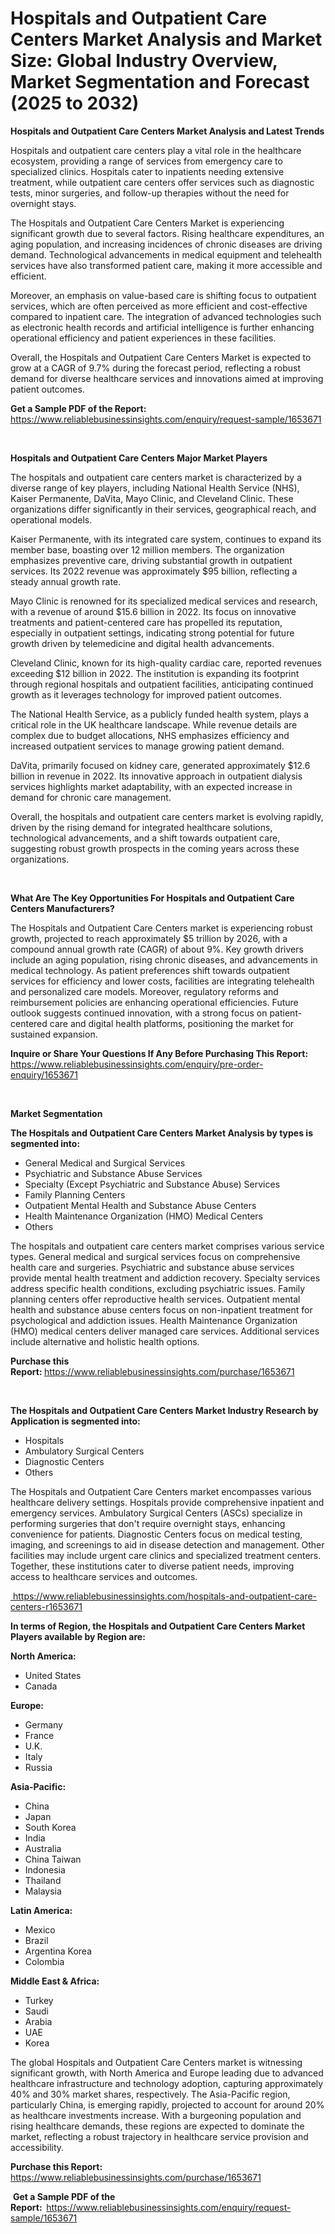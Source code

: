 <p><h1>Hospitals and Outpatient Care Centers Market Analysis and Market Size: Global Industry Overview, Market Segmentation and Forecast (2025 to 2032)</h1></p><p><strong>Hospitals and Outpatient Care Centers Market Analysis and Latest Trends</strong></p>
<p><p>Hospitals and outpatient care centers play a vital role in the healthcare ecosystem, providing a range of services from emergency care to specialized clinics. Hospitals cater to inpatients needing extensive treatment, while outpatient care centers offer services such as diagnostic tests, minor surgeries, and follow-up therapies without the need for overnight stays. </p><p>The Hospitals and Outpatient Care Centers Market is experiencing significant growth due to several factors. Rising healthcare expenditures, an aging population, and increasing incidences of chronic diseases are driving demand. Technological advancements in medical equipment and telehealth services have also transformed patient care, making it more accessible and efficient. </p><p>Moreover, an emphasis on value-based care is shifting focus to outpatient services, which are often perceived as more efficient and cost-effective compared to inpatient care. The integration of advanced technologies such as electronic health records and artificial intelligence is further enhancing operational efficiency and patient experiences in these facilities. </p><p>Overall, the Hospitals and Outpatient Care Centers Market is expected to grow at a CAGR of 9.7% during the forecast period, reflecting a robust demand for diverse healthcare services and innovations aimed at improving patient outcomes.</p></p>
<p><strong>Get a Sample PDF of the Report:&nbsp;</strong> <a href="https://www.reliablebusinessinsights.com/enquiry/request-sample/1653671?utm_campaign=3716&utm_medium=2&utm_source=Github&utm_content=ia&utm_term=18042025&utm_id=hospitals-and-outpatient-care-centers">https://www.reliablebusinessinsights.com/enquiry/request-sample/1653671</a></p>
<p>&nbsp;</p>
<p><strong>Hospitals and Outpatient Care Centers Major Market Players</strong></p>
<p><p>The hospitals and outpatient care centers market is characterized by a diverse range of key players, including National Health Service (NHS), Kaiser Permanente, DaVita, Mayo Clinic, and Cleveland Clinic. These organizations differ significantly in their services, geographical reach, and operational models.</p><p>Kaiser Permanente, with its integrated care system, continues to expand its member base, boasting over 12 million members. The organization emphasizes preventive care, driving substantial growth in outpatient services. Its 2022 revenue was approximately $95 billion, reflecting a steady annual growth rate.</p><p>Mayo Clinic is renowned for its specialized medical services and research, with a revenue of around $15.6 billion in 2022. Its focus on innovative treatments and patient-centered care has propelled its reputation, especially in outpatient settings, indicating strong potential for future growth driven by telemedicine and digital health advancements.</p><p>Cleveland Clinic, known for its high-quality cardiac care, reported revenues exceeding $12 billion in 2022. The institution is expanding its footprint through regional hospitals and outpatient facilities, anticipating continued growth as it leverages technology for improved patient outcomes.</p><p>The National Health Service, as a publicly funded health system, plays a critical role in the UK healthcare landscape. While revenue details are complex due to budget allocations, NHS emphasizes efficiency and increased outpatient services to manage growing patient demand.</p><p>DaVita, primarily focused on kidney care, generated approximately $12.6 billion in revenue in 2022. Its innovative approach in outpatient dialysis services highlights market adaptability, with an expected increase in demand for chronic care management.</p><p>Overall, the hospitals and outpatient care centers market is evolving rapidly, driven by the rising demand for integrated healthcare solutions, technological advancements, and a shift towards outpatient care, suggesting robust growth prospects in the coming years across these organizations.</p></p>
<p>&nbsp;</p>
<p><strong>What Are The Key Opportunities For Hospitals and Outpatient Care Centers Manufacturers?</strong></p>
<p><p>The Hospitals and Outpatient Care Centers market is experiencing robust growth, projected to reach approximately $5 trillion by 2026, with a compound annual growth rate (CAGR) of about 9%. Key growth drivers include an aging population, rising chronic diseases, and advancements in medical technology. As patient preferences shift towards outpatient services for efficiency and lower costs, facilities are integrating telehealth and personalized care models. Moreover, regulatory reforms and reimbursement policies are enhancing operational efficiencies. Future outlook suggests continued innovation, with a strong focus on patient-centered care and digital health platforms, positioning the market for sustained expansion.</p></p>
<p><strong>Inquire or Share Your Questions If Any Before Purchasing This Report:</strong> <a href="https://www.reliablebusinessinsights.com/enquiry/pre-order-enquiry/1653671?utm_campaign=3716&utm_medium=2&utm_source=Github&utm_content=ia&utm_term=18042025&utm_id=hospitals-and-outpatient-care-centers">https://www.reliablebusinessinsights.com/enquiry/pre-order-enquiry/1653671</a></p>
<p>&nbsp;</p>
<p><strong>Market Segmentation</strong></p>
<p><strong>The Hospitals and Outpatient Care Centers Market Analysis by types is segmented into:</strong></p>
<p><ul><li>General Medical and Surgical Services</li><li>Psychiatric and Substance Abuse Services</li><li>Specialty (Except Psychiatric and Substance Abuse) Services</li><li>Family Planning Centers</li><li>Outpatient Mental Health and Substance Abuse Centers</li><li>Health Maintenance Organization (HMO) Medical Centers</li><li>Others</li></ul></p>
<p><p>The hospitals and outpatient care centers market comprises various service types. General medical and surgical services focus on comprehensive health care and surgeries. Psychiatric and substance abuse services provide mental health treatment and addiction recovery. Specialty services address specific health conditions, excluding psychiatric issues. Family planning centers offer reproductive health services. Outpatient mental health and substance abuse centers focus on non-inpatient treatment for psychological and addiction issues. Health Maintenance Organization (HMO) medical centers deliver managed care services. Additional services include alternative and holistic health options.</p></p>
<p><strong>Purchase this Report:&nbsp;</strong><a href="https://www.reliablebusinessinsights.com/purchase/1653671?utm_campaign=3716&utm_medium=2&utm_source=Github&utm_content=ia&utm_term=18042025&utm_id=hospitals-and-outpatient-care-centers">https://www.reliablebusinessinsights.com/purchase/1653671</a></p>
<p>&nbsp;</p>
<p><strong>The Hospitals and Outpatient Care Centers Market Industry Research by Application is segmented into:</strong></p>
<p><ul><li>Hospitals</li><li>Ambulatory Surgical Centers</li><li>Diagnostic Centers</li><li>Others</li></ul></p>
<p><p>The Hospitals and Outpatient Care Centers market encompasses various healthcare delivery settings. Hospitals provide comprehensive inpatient and emergency services. Ambulatory Surgical Centers (ASCs) specialize in performing surgeries that don't require overnight stays, enhancing convenience for patients. Diagnostic Centers focus on medical testing, imaging, and screenings to aid in disease detection and management. Other facilities may include urgent care clinics and specialized treatment centers. Together, these institutions cater to diverse patient needs, improving access to healthcare services and outcomes.</p></p>
<p><a href="https://www.reliablebusinessinsights.com/hospitals-and-outpatient-care-centers-r1653671?utm_campaign=3716&utm_medium=2&utm_source=Github&utm_content=ia&utm_term=18042025&utm_id=hospitals-and-outpatient-care-centers">&nbsp;https://www.reliablebusinessinsights.com/hospitals-and-outpatient-care-centers-r1653671</a></p>
<p><strong>In terms of Region, the Hospitals and Outpatient Care Centers Market Players available by Region are:</strong></p>
<p>
    <p> <strong> North America: </strong>
        <ul>
            <li>United States</li>
            <li>Canada</li>
        </ul>
        </p> 
    <p> <strong> Europe: </strong>
        <ul>
            <li>Germany</li>
            <li>France</li>
            <li>U.K.</li>
            <li>Italy</li>
            <li>Russia</li>
        </ul>
        </p> 
    <p> <strong> Asia-Pacific: </strong>
        <ul>
            <li>China</li>
            <li>Japan</li>
            <li>South Korea</li>
            <li>India</li>
            <li>Australia</li>
            <li>China Taiwan</li>
            <li>Indonesia</li>
            <li>Thailand</li>
            <li>Malaysia</li>
        </ul>
        </p> 
    <p> <strong> Latin America: </strong>
        <ul>
            <li>Mexico</li>
            <li>Brazil</li>
            <li>Argentina Korea</li>
            <li>Colombia</li>
        </ul>
        </p> 
    <p> <strong> Middle East & Africa: </strong>
        <ul>
            <li>Turkey</li>
            <li>Saudi</li>
            <li>Arabia</li>
            <li>UAE</li>
            <li>Korea</li>
        </ul>
    </p>
    </p>
<p><p>The global Hospitals and Outpatient Care Centers market is witnessing significant growth, with North America and Europe leading due to advanced healthcare infrastructure and technology adoption, capturing approximately 40% and 30% market shares, respectively. The Asia-Pacific region, particularly China, is emerging rapidly, projected to account for around 20% as healthcare investments increase. With a burgeoning population and rising healthcare demands, these regions are expected to dominate the market, reflecting a robust trajectory in healthcare service provision and accessibility.</p></p>
<p><strong>Purchase this Report: </strong><a href="https://www.reliablebusinessinsights.com/purchase/1653671?utm_campaign=3716&utm_medium=2&utm_source=Github&utm_content=ia&utm_term=18042025&utm_id=hospitals-and-outpatient-care-centers">https://www.reliablebusinessinsights.com/purchase/1653671</a></p>
<p>&nbsp;<strong>Get a Sample PDF of the Report:&nbsp;&nbsp;</strong><a href="https://www.reliablebusinessinsights.com/enquiry/request-sample/1653671?utm_campaign=3716&utm_medium=2&utm_source=Github&utm_content=ia&utm_term=18042025&utm_id=hospitals-and-outpatient-care-centers">https://www.reliablebusinessinsights.com/enquiry/request-sample/1653671</a></p>
<p><strong></strong></p>
<p><p></p><p></p><p></p></p>